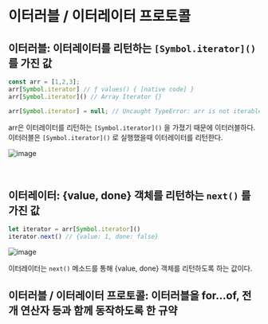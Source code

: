 # 이터러블 / 이터레이터 프로토콜
## 이터러블: 이터레이터를 리턴하는 `[Symbol.iterator]()` 를 가진 값
```js
const arr = [1,2,3];
arr[Symbol.iterator] // ƒ values() { [native code] }
arr[Symbol.iterator]() // Array Iterator {}

arr[Symbol.iterator] = null; // Uncaught TypeError: arr is not iterable 
```

arr은 이터레이터를 리턴하는 `[Symbol.iterator]()` 을 가졌기 때문에 이터러블하다.  
이터러블은 `[Symbol.iterator]()` 로 실행했을때 이터레이터를 리턴한다.  


![image](https://github.com/hjk329/Functional-Programming/assets/84058944/96384b60-460f-4804-bf29-e2aaee8ed7bb)

<br/>

## 이터레이터: {value, done} 객체를 리턴하는 `next()` 를 가진 값
```js
let iterator = arr[Symbol.iterator]()
iterator.next() // {value: 1, done: false}
```

![image](https://github.com/hjk329/Functional-Programming/assets/84058944/fc107f43-5e96-4e22-b32d-2a4f272ac3d1)   

이터레이터는 `next()` 메소드를 통해 {value, done} 객체를 리턴하도록 하는 값이다.  

## 이터러블 / 이터레이터 프로토콜: 이터러블을 for...of, 전개 연산자 등과 함께 동작하도록 한 규약




